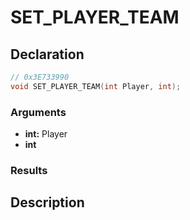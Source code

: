 # SET_PLAYER_TEAM

## Declaration
```cpp
// 0x3E733990
void SET_PLAYER_TEAM(int Player, int);
```

### Arguments
- **int:** Player
- **int**

### Results

## Description
